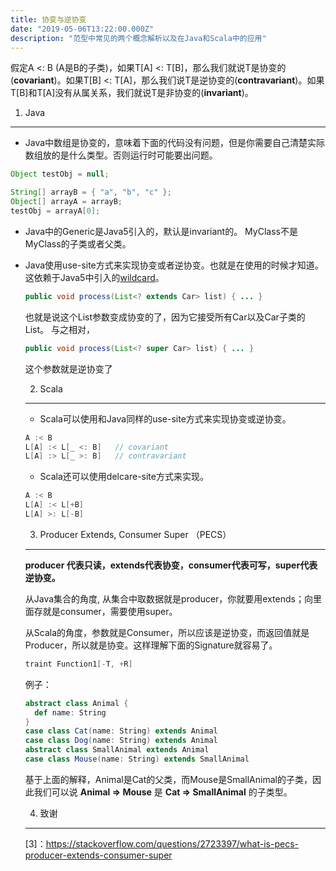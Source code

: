 ```yaml
---
title: 协变与逆协变
date: "2019-05-06T13:22:00.000Z"
description: "范型中常见的两个概念解析以及在Java和Scala中的应用"
---
```


假定A <: B (A是B的子类)，如果T[A] <: T[B]，那么我们就说T是协变的(**covariant**)。如果T[B] <: T[A]，那么我们说T是逆协变的(**contravariant**)。如果T[B]和T[A]没有从属关系，我们就说T是非协变的(**invariant**)。

 1. Java
 --------
 
 * Java中数组是协变的，意味着下面的代码没有问题，但是你需要自己清楚实际数组放的是什么类型。否则运行时可能要出问题。

 ```java
Object testObj = null;

String[] arrayB = { "a", "b", "c" };
Object[] arrayA = arrayB;
testObj = arrayA[0];
 ```

* Java中的Generic是Java5引入的，默认是invariant的。 MyClass<String>不是MyClass<Object>的子类或者父类。  

* Java使用use-site方式来实现协变或者逆协变。也就是在使用的时候才知道。这依赖于Java5中引入的[wildcard](https://docs.oracle.com/javase/tutorial/extra/generics/wildcards.html)。

```java
public void process(List<? extends Car> list) { ... }
```
也就是说这个List参数变成协变的了，因为它接受所有Car以及Car子类的List。 与之相对，
```java
public void process(List<? super Car> list) { ... }
```
这个参数就是逆协变了


2. Scala
---------

* Scala可以使用和Java同样的use-site方式来实现协变或逆协变。
```scala
A :< B
L[A] :< L[_ <: B]   // covariant
L[A] :> L[_ >: B]   // contravariant
```

* Scala还可以使用delcare-site方式来实现。
```scala
A :< B
L[A] :< L[+B]
L[A] >: L[-B]
```

3. Producer Extends, Consumer Super （PECS）
----------------
**producer 代表只读，extends代表协变，consumer代表可写，super代表逆协变。**

从Java集合的角度, 从集合中取数据就是producer，你就要用extends；向里面存就是consumer，需要使用super。

从Scala的角度，参数就是Consumer，所以应该是逆协变，而返回值就是Producer，所以就是协变。这样理解下面的Signature就容易了。
```scala
traint Function1[-T, +R]
```

例子：
```scala
abstract class Animal {
  def name: String
}
case class Cat(name: String) extends Animal
case class Dog(name: String) extends Animal
abstract class SmallAnimal extends Animal
case class Mouse(name: String) extends SmallAnimal
```
基于上面的解释，Animal是Cat的父类，而Mouse是SmallAnimal的子类，因此我们可以说 **Animal => Mouse** 是 **Cat => SmallAnimal** 的子类型。

4. 致谢
-------
[1]: https://medium.com/@sinisalouc/variance-in-java-and-scala-63af925d21dc 
[2]: https://docs.scala-lang.org/tour/variances.html 
[3]：https://stackoverflow.com/questions/2723397/what-is-pecs-producer-extends-consumer-super 



